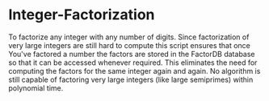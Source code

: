 # Integer-Factorization
To factorize any integer with any number of digits.
Since factorization of very large integers are 
still hard to compute this script ensures that once
You've factored a number the factors are stored
in the FactorDB database so that it can be accessed
whenever required. This eliminates the need for
computing the factors for the same integer again
and again. No algorithm is still capable of factoring
very large integers (like large semiprimes) within
polynomial time.
